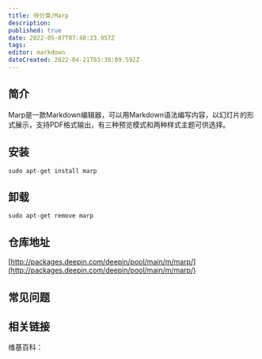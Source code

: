 ```yaml
---
title: 待分类/Marp
description: 
published: true
date: 2022-05-07T07:48:23.957Z
tags: 
editor: markdown
dateCreated: 2022-04-21T03:38:09.592Z
---
```


## 简介

Marp是一款Markdown编辑器，可以用Markdown语法编写内容，以幻灯片的形式展示，支持PDF格式输出，有三种预览模式和两种样式主题可供选择。

## 安装

`sudo apt-get install marp`

## 卸载

`sudo apt-get remove marp`

## 仓库地址

[http://packages.deepin.com/deepin/pool/main/m/marp/](http://packages.deepin.com/deepin/pool/main/m/marp/)

## 常见问题

## 相关链接

维基百科：

